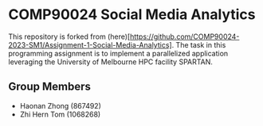 # COMP90024 Social Media Analytics
This repository is forked from (here)[https://github.com/COMP90024-2023-SM1/Assignment-1-Social-Media-Analytics].
The task in this programming assignment is to implement a parallelized application leveraging the University of Melbourne HPC facility SPARTAN.

## Group Members
- Haonan Zhong (867492)
- Zhi Hern Tom (1068268)
